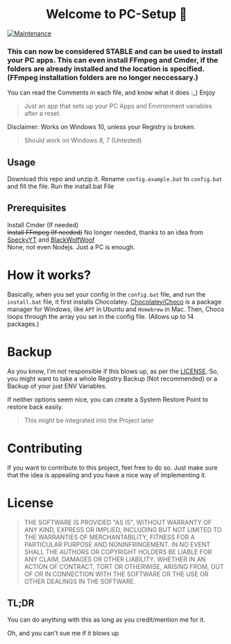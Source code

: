 <h1 align="center">Welcome to PC-Setup 👋</h1>
<p>
  <a href="https://github.com/WickedWizard3588/PC-Setup/graphs/commit-activity" target="_blank">
    <img alt="Maintenance" src="https://img.shields.io/badge/Maintained%3F-yes-green.svg" />
  </a>
</p>

### This can now be considered STABLE and can be used to install your PC apps. This can even install FFmpeg and Cmder, if the folders are already installed and the location is specified. (FFmpeg installation folders are no longer neccessary.)

You can read the Comments in each file, and know what it does :_) Enjoy

> Just an app that sets up your PC Apps and Environment variables after a reset.

Disclaimer: Works on Windows 10, unless your Registry is broken. 
> Should work on Windows 8, 7 (Untested)

## Usage
Download this repo and unzip it.
Rename `config.example.bat` to `config.bat` and fill the file.
Run the install.bat File

## Prerequisites
Install Cmder (If needed)<br>
~~Install FFmpeg (If needed)~~ No longer needed, thanks to an idea from [SpeckyYT](https://github.com/SpeckyYT/) and [BlackWolfWoof](https://github.com/BlackWolfWoof)<br>
None, not even Nodejs. Just a PC is enough.

# How it works?
Basically, when you set your config in the `config.bat` file, and run the `install.bat` file, it first installs Chocolatey. [Chocolatey/Choco](https://chocolatey.org/) is a package manager for Windows, like `APT` in Ubuntu and `Homebrew` in Mac. Then, Choco loops through the array you set in the config file. (Allows up to 14 packages.)

# Backup
As you know, I'm not responsible if this blows up, as per the [LICENSE](https://github.com/WickedWizard3588/PC-Setup/blob/master/LICENSE). So, you might want to take a whole Registry Backup (Not recommended) or a Backup of your just ENV Variables. 

If neither options seem nice, you can create a System Restore Point to restore back easily. 

> This might be integrated into the Project later

# Contributing
If you want to contribute to this project, feel free to do so. Just make sure that the idea is appealing and you have a nice way of implementing it.

# License 
> THE SOFTWARE IS PROVIDED "AS IS", WITHOUT WARRANTY OF ANY KIND, EXPRESS OR
> IMPLIED, INCLUDING BUT NOT LIMITED TO THE WARRANTIES OF MERCHANTABILITY,
> FITNESS FOR A PARTICULAR PURPOSE AND NONINFRINGEMENT. IN NO EVENT SHALL THE
> AUTHORS OR COPYRIGHT HOLDERS BE LIABLE FOR ANY CLAIM, DAMAGES OR OTHER
> LIABILITY, WHETHER IN AN ACTION OF CONTRACT, TORT OR OTHERWISE, ARISING FROM,
> OUT OF OR IN CONNECTION WITH THE SOFTWARE OR THE USE OR OTHER DEALINGS IN THE
> SOFTWARE.

## TL;DR
You can do anything with this as long as you credit/mention me for it. 

Oh, and you can't sue me if it blows up
